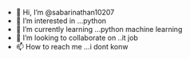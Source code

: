 - 👋 Hi, I’m @sabarinathan10207
- 👀 I’m interested in ...python
- 🌱 I’m currently learning ...python machine learning
- 💞️ I’m looking to collaborate on ..it job
- 📫 How to reach me ...i dont konw

<!---
sabarinathan10207/sabarinathan10207 is a ✨ special ✨ repository because its `README.md` (this file) appears on your GitHub profile.
You can click the Preview link to take a look at your changes.
--->

